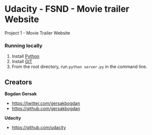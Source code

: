 # Udacity - FSND - Movie trailer Website
Project 1 - Movie Trailer Website

### Running locally

1. Install [Python](https://www.python.org/downloads/)
2. Install [GIT](https://git-scm.com/book/en/v2/Getting-Started-Installing-Git)
3. From the root directory, run `python server.py` in the command line.

## Creators

**Bogdan Gersak**

* <https://twitter.com/gersakbogdan>
* <https://github.com/gersakbogdan>

**Udacity**

* <https://github.com/udacity>
